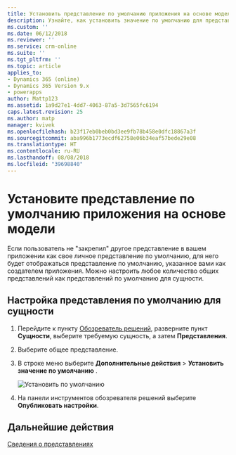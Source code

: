 ```yaml
---
title: Установить представление по умолчанию приложения на основе модели в PowerApps | Документы Майкрософт
description: Узнайте, как установить значение по умолчанию для представления
ms.custom: ''
ms.date: 06/12/2018
ms.reviewer: ''
ms.service: crm-online
ms.suite: ''
ms.tgt_pltfrm: ''
ms.topic: article
applies_to:
- Dynamics 365 (online)
- Dynamics 365 Version 9.x
- powerapps
author: Mattp123
ms.assetid: 1a9d27e1-4dd7-4063-87a5-3d7565fc6194
caps.latest.revision: 25
ms.author: matp
manager: kvivek
ms.openlocfilehash: b23f17eb0beb0bd3ee9fb78b458e0dfc18867a3f
ms.sourcegitcommit: aba996b1773ecdf62758e06b34eaf57bede29e08
ms.translationtype: HT
ms.contentlocale: ru-RU
ms.lasthandoff: 08/08/2018
ms.locfileid: "39698840"
---
```

# <a name="specify-a-model-driven-app-default-view"></a>Установите представление по умолчанию приложения на основе модели

<a name="BKMK_SetDefaultView"></a>   

Если пользователь не "закрепил" другое представление в вашем приложении как свое личное представление по умолчанию, для него будет отображаться представление по умолчанию, указанное вами как создателем приложения. Можно настроить любое количество общих представлений как представлений по умолчанию для сущности.  
  
## <a name="set-the-default-view-for-an-entity"></a>Настройка представления по умолчанию для сущности  
  
1.  Перейдите к пункту [Обозреватель решений](advanced-navigation.md#solution-explorer), разверните пункт **Сущности**, выберите требуемую сущность, а затем **Представления**.    
  
2.  Выберите общее представление.  
  
3.  В строке меню выберите **Дополнительные действия** > **Установить значение по умолчанию** .  

    ![Установить по умолчанию](media/set-as-default-menu.png)
  
4.  На панели инструментов обозревателя решений выберите **Опубликовать настройки**.  

## <a name="next-steps"></a>Дальнейшие действия
[Сведения о представлениях](create-edit-views.md)
